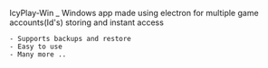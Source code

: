 IcyPlay-Win _ Windows app made using electron for multiple game accounts(Id's) storing and instant access

    - Supports backups and restore
    - Easy to use
    - Many more ..
